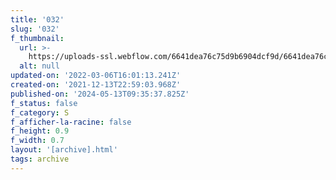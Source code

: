 ```yaml
---
title: '032'
slug: '032'
f_thumbnail:
  url: >-
    https://uploads-ssl.webflow.com/6641dea76c75d9b6904dcf9d/6641dea76c75d9b6904dd17b_032.jpg
  alt: null
updated-on: '2022-03-06T16:01:13.241Z'
created-on: '2021-12-13T22:59:03.968Z'
published-on: '2024-05-13T09:35:37.825Z'
f_status: false
f_category: S
f_afficher-la-racine: false
f_height: 0.9
f_width: 0.7
layout: '[archive].html'
tags: archive
---
```



